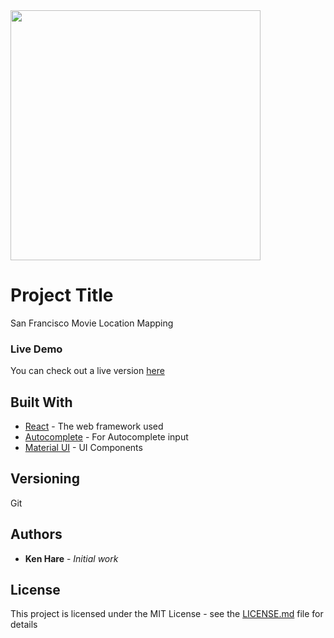 <img src="http://sfmapproject.s3-website.ca-central-1.amazonaws.com/images/splash.jpg" width="400px" />

# Project Title

San Francisco Movie Location Mapping

### Live Demo

You can check out a live version [here](http://sfmapproject.s3-website.ca-central-1.amazonaws.com)

## Built With

- [React](https://reactjs.org) - The web framework used
- [Autocomplete](https://github.com/reactjs/react-autocomplete) - For Autocomplete input
- [Material UI](https://material-ui.com) - UI Components

## Versioning

Git

## Authors

- **Ken Hare** - _Initial work_

## License

This project is licensed under the MIT License - see the [LICENSE.md](LICENSE.md) file for details

